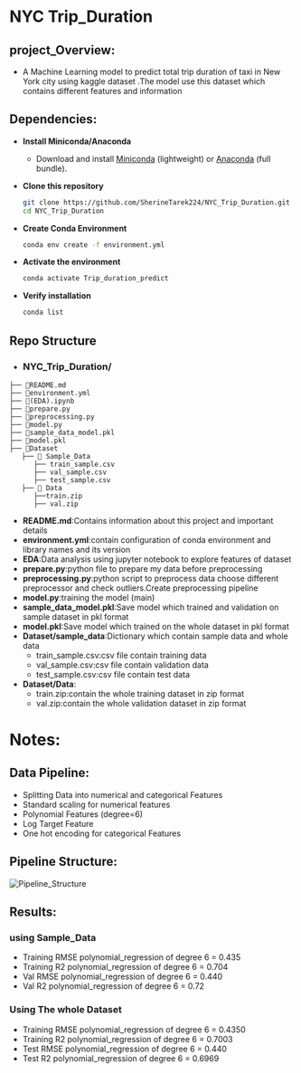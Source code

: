 # NYC Trip_Duration 
  ## project_Overview:
   - A Machine Learning model to predict total   trip duration of taxi  in New York city  using kaggle dataset .The model use this dataset which contains different features  and information
  
  ## Dependencies:
- **Install Miniconda/Anaconda**  
   - Download and install [Miniconda](https://docs.conda.io/en/latest/miniconda.html) (lightweight) or [Anaconda](https://www.anaconda.com/download) (full bundle).

- **Clone this repository**  
   ```bash
   git clone https://github.com/SherineTarek224/NYC_Trip_Duration.git
   cd NYC_Trip_Duration
- **Create Conda Environment**
    ```bash
    conda env create -f environment.yml
- **Activate the environment**
    ```bash
    conda activate Trip_duration_predict
- **Verify installation**
     ```bash
     conda list
## **Repo Structure**
   - ### **NYC_Trip_Duration**/

    ├── 📄README.md
    ├── 📄environment.yml
    ├── 📓(EDA).ipynb
    ├── 📜prepare.py
    ├── 📜preprocessing.py
    ├── 📜model.py
    ├── 📄sample_data_model.pkl
    ├── 📄model.pkl
    ├── 📂Dataset
       ├── 📂 Sample_Data
          ├── train_sample.csv
          ├── val_sample.csv
          ├── test_sample.csv
       ├── 📂 Data
          ├──train.zip
          ├── val.zip

- **README.md**:Contains information about this project and important details
- **environment.yml**:contain configuration of conda environment and library names and its version 
- **EDA**:Data analysis using jupyter notebook to explore features of dataset
- **prepare.py**:python file to prepare my data before preprocessing 
- **preprocessing.py**:python script to preprocess data choose different preprocessor and check outliers.Create preprocessing pipeline
- **model.py**:training the model (main)
- **sample_data_model.pkl**:Save model which trained and validation on sample dataset in pkl format
- **model.pkl**:Save model which trained on the whole dataset in pkl format 
- **Dataset/sample_data**:Dictionary which contain sample data and whole data
   - train_sample.csv:csv file contain training data 
   - val_sample.csv:csv file contain validation data 
   - test_sample.csv:csv file contain test data 
- **Dataset/Data**:
   - train.zip:contain the whole training dataset in zip format 
   - val.zip:contain the whole validation dataset in zip format

# Notes:
## Data Pipeline:
 - Splitting Data into numerical and categorical Features
 - Standard scaling for numerical features 
 - Polynomial Features (degree=6)
 - Log Target Feature 
 - One hot encoding for categorical Features
## Pipeline Structure:

   ![Pipeline_Structure](./Images/Pipeline.png)

 
## Results:
### using Sample_Data

- Training RMSE polynomial_regression of degree 6 = 0.435
- Training R2 polynomial_regression of degree 6 = 0.704
- Val RMSE polynomial_regression of degree 6 = 0.440
- Val R2 polynomial_regression of degree 6 = 0.72
### Using The whole Dataset
- Training RMSE polynomial_regression of degree 6 = 0.4350
- Training R2 polynomial_regression of degree 6 = 0.7003
- Test RMSE polynomial_regression of degree 6 = 0.440
- Test R2 polynomial_regression of degree 6 = 0.6969

   

    
     
      

  
  
 